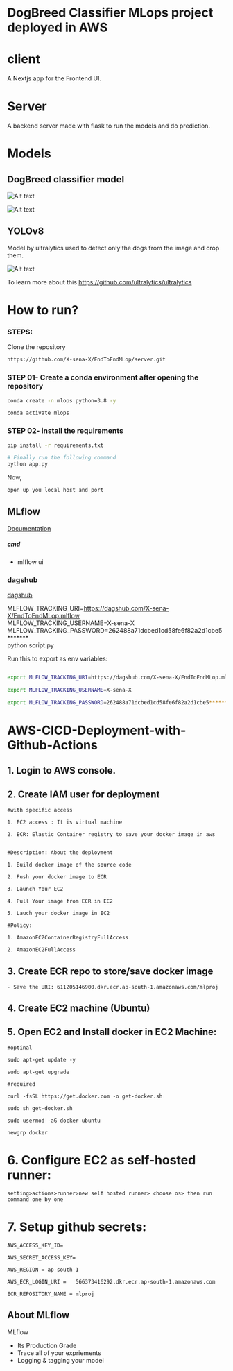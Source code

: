 # DogBreed Classifier MLops project deployed in AWS


# client 
A Nextjs app for the Frontend UI.

# Server
A backend server made with flask to run the models and do prediction.


# Models

## DogBreed classifier model

![Alt text](https://miro.medium.com/v2/resize%253Afit%253A1400/format%253Awebp/1%252AInu_zWY2VSZulVuat0Hbwg.png)

![Alt text]([https://www.google.com/url?sa%253Di%2526url%253Dhttps%253A%252F%252Fblog.roboflow.com%252Fwhat-is-efficientnet%252F%2526psig%253DAOvVaw1HF2qedGPYV0RvxAQD2qeC%2526ust%253D1697091189646000%2526source%253Dimages%2526cd%253Dvfe%2526opi%253D89978449%2526ved%253D0CBEQjRxqFwoTCKjL3L2r7YEDFQAAAAAdAAAAABAT](https://lh5.googleusercontent.com/1iAqzYErD-KDbcmvYHcJddwsDI0-LxBUjeatxH6Io0ckR7zcA5hVX0aaBqYw9b3a3TVOonYGiW_j6EeW3s8qCJHdudl8ayg8sol-9XCFW_U45W63l5vzK0DLiqg_ucfWG10YVzq5hwzDPds4CkNM7Og))

## YOLOv8 
Model by ultralytics used to detect only the dogs from the image and crop them.

![Alt text](https://miro.medium.com/v2/resize:fit:1400/0*IF_Sg4ehKMWR-_Dt)

To learn more about this https://github.com/ultralytics/ultralytics



# How to run?
### STEPS:

Clone the repository

```bash
https://github.com/X-sena-X/EndToEndMLop/server.git
```
### STEP 01- Create a conda environment after opening the repository

```bash
conda create -n mlops python=3.8 -y
```

```bash
conda activate mlops
```


### STEP 02- install the requirements
```bash
pip install -r requirements.txt
```


```bash
# Finally run the following command
python app.py
```

Now,
```bash
open up you local host and port
```



## MLflow

[Documentation](https://mlflow.org/docs/latest/index.html)


##### cmd
- mlflow ui

### dagshub
[dagshub](https://dagshub.com/)

MLFLOW_TRACKING_URI=https://dagshub.com/X-sena-X/EndToEndMLop.mlflow \
MLFLOW_TRACKING_USERNAME=X-sena-X \
MLFLOW_TRACKING_PASSWORD=262488a71dcbed1cd58fe6f82a2d1cbe5******* \
python script.py

Run this to export as env variables:

```bash

export MLFLOW_TRACKING_URI=https://dagshub.com/X-sena-X/EndToEndMLop.mlflow 

export MLFLOW_TRACKING_USERNAME=X-sena-X 

export MLFLOW_TRACKING_PASSWORD=262488a71dcbed1cd58fe6f82a2d1cbe5*******

```



# AWS-CICD-Deployment-with-Github-Actions

## 1. Login to AWS console.

## 2. Create IAM user for deployment

	#with specific access

	1. EC2 access : It is virtual machine

	2. ECR: Elastic Container registry to save your docker image in aws


	#Description: About the deployment

	1. Build docker image of the source code

	2. Push your docker image to ECR

	3. Launch Your EC2 

	4. Pull Your image from ECR in EC2

	5. Lauch your docker image in EC2

	#Policy:

	1. AmazonEC2ContainerRegistryFullAccess

	2. AmazonEC2FullAccess

	
## 3. Create ECR repo to store/save docker image
    - Save the URI: 611205146900.dkr.ecr.ap-south-1.amazonaws.com/mlproj

	
## 4. Create EC2 machine (Ubuntu) 

## 5. Open EC2 and Install docker in EC2 Machine:
	
	
	#optinal

	sudo apt-get update -y

	sudo apt-get upgrade
	
	#required

	curl -fsSL https://get.docker.com -o get-docker.sh

	sudo sh get-docker.sh

	sudo usermod -aG docker ubuntu

	newgrp docker
	
# 6. Configure EC2 as self-hosted runner:
    setting>actions>runner>new self hosted runner> choose os> then run command one by one


# 7. Setup github secrets:

    AWS_ACCESS_KEY_ID=

    AWS_SECRET_ACCESS_KEY=

    AWS_REGION = ap-south-1

    AWS_ECR_LOGIN_URI =   566373416292.dkr.ecr.ap-south-1.amazonaws.com

    ECR_REPOSITORY_NAME = mlproj




## About MLflow 
MLflow

 - Its Production Grade
 - Trace all of your expriements
 - Logging & tagging your model



